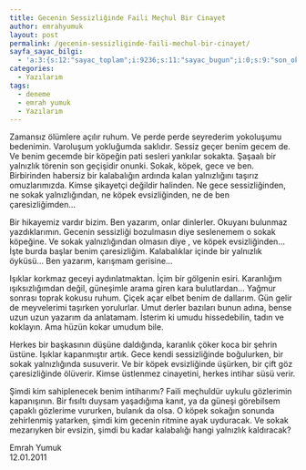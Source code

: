 ```yaml
---
title: Gecenin Sessizliğinde Faili Meçhul Bir Cinayet
author: emrahyumuk
layout: post
permalink: /gecenin-sessizliginde-faili-mechul-bir-cinayet/
sayfa_sayac_bilgi:
  - 'a:3:{s:12:"sayac_toplam";i:9236;s:11:"sayac_bugun";i:0;s:9:"son_okuma";i:1366293186;}'
categories:
  - Yazılarım
tags:
  - deneme
  - emrah yumuk
  - Yazılarım
---
```

Zamansız ölümlere açılır ruhum. Ve perde perde seyrederim yokoluşumu bedenimin. Varoluşum yokluğumda saklıdır. Sessiz geçer benim gecem de. Ve benim gecemde bir köpeğin pati sesleri yankılar sokakta. Şaşaalı bir yalnızlık törenin son geçişidir onunki. Sokak, köpek, gece ve ben. Birbirinden habersiz bir kalabalığın ardında kalan yalnızlığını taşırız omuzlarımızda. Kimse şikayetçi değildir halinden. Ne gece sessizliğinden, ne sokak yalnızlığından, ne köpek evsizliğinden, ne de ben çaresizliğimden…

<!--more-->

Bir hikayemiz vardır bizim. Ben yazarım, onlar dinlerler. Okuyanı bulunmaz yazdıklarımın. Gecenin sessizliği bozulmasın diye seslenemem o sokak köpeğine. Ve sokak yalnızlığından olmasın diye , ve köpek evsizliğinden… İşte burda başlar benim çaresizliğim. Kalabalıklar içinde bir yalnızlık öyküsü… Ben yazarım, karışmam gerisine…

Işıklar korkmaz geceyi aydınlatmaktan. İçim bir gölgenin esiri. Karanlığım ışıksızlığımdan değil, güneşimle arama giren kara bulutlardan… Yağmur sonrası toprak kokusu ruhum. Çiçek açar elbet benim de dallarım. Gün gelir de meyvelerimi taşırken yorulurlar. Umut derler bazıları bunun adına, bense uzun uzun yazarım da anlatamam. İsterim ki umudu hissedebilin, tadın ve koklayın. Ama hüzün kokar umudum bile.

Herkes bir başkasının düşüne daldığında, karanlık çöker koca bir şehrin üstüne. Işıklar kapanmıştır artık. Gece kendi sessizliğinde boğulurken, bir sokak yalnızlığında susuverir. Ve bir köpek evsizliğinde üşürken, bir çift göz çaresizliğinde ölüverir. Kimse üstlenmez cinayetini, herkes intihar süsü verir.

Şimdi kim sahiplenecek benim intiharımı? Faili meçhuldür uykulu gözlerimin kapanışının. Bir fısıltı duysam yaşadığıma kanıt, ya da güneşi görebilsem çapaklı gözlerime vururken, bulanık da olsa. O köpek sokağın sonunda zehirlenmiş yatarken, şimdi kim gecenin ritmine ayak uyduracak. Ve sokak mezarıyken bir evsizin, şimdi bu kadar kalabalığı hangi yalnızlık kaldıracak?

Emrah Yumuk  
12.01.2011